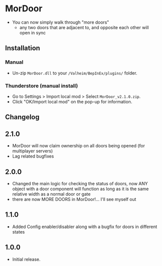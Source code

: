 # MorDoor

  * You can now simply walk through "more doors"
      * any two doors that are adjacent to, and opposite each other will open in sync

## Installation

### Manual

  * Un-zip `MorDoor.dll` to your `/Valheim/BepInEx/plugins/` folder.

### Thunderstore (manual install)

  * Go to Settings > Import local mod > Select `MorDoor_v2.1.0.zip`.
  * Click "OK/Import local mod" on the pop-up for information.

## Changelog
## 2.1.0

  * MorDoor will now claim ownership on all doors being opened (for multiplayer servers)
  * Lag related bugfixes

## 2.0.0

  * Changed the main logic for checking the status of doors, now ANY object with a door component will function as long as it is the same relative width as a normal door or gate
  * there are now MORE DOORS in MorDoor!... I'll see myself out

## 1.1.0

  * Added Config enabler/disabler along with a bugfix for doors in different states

## 1.0.0

  * Initial release.